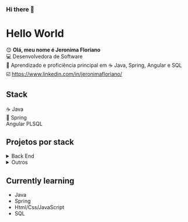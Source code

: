 ### Hi there 👋

# Hello World

:blush: **Olá, meu nome é Jeronima Floriano** <br>
:computer: Desenvolvedora de Software <br>
:floppy_disk: Aprendizado e proficiência principal em :coffee: Java, Spring, Angular e SQL<br>
:ballot_box_with_check: https://www.linkedin.com/in/jeronimafloriano/ <br>

## Stack

:coffee: Java <br>
:leaves: Spring <br>
Angular
PLSQL


## Projetos por stack

<details>
<summary>Back End</summary>
  <ul>
    <li><a href="https://github.com/jeronimafloriano/java-spring-microservicos">[Java/Spring] Microsserviços com Java, Spring, Comunicação Síncrona e Assíncrona: StarBank</a>
    <li><a href="https://github.com/jeronimafloriano/java-spring-microservicos">[Java/Spring] Microsserviços com Java, Spring e Comunicação Síncrona: IFlashFood</a>
    <li><a href="https://github.com/jeronimafloriano/biblioteca-cadastros">[Java/Spring] Consumindo API para cadastro de CEP, CPF e CNPJ</a></li>
    <li><a href="https://github.com/jeronimafloriano/mybank">[Java/Spring/MongoDB] Processamento de um banco fícticio com MongoDB</a></li>
    <li><a href="https://github.com/jeronimafloriano/spring-boot-vendas">[Java/Spring] Api de uma Aplicação de Vendas</a></li>
    <li><a href="https://github.com/jeronimafloriano/testes-unitarios-e-integrados-com-java-e-spring">[Java/Spring/Junit/Mockito] Testes unitários e integrados com Java, Spring, Junit e Mockito</a>
    <li><a href="https://github.com/jeronimafloriano/clean-arq-escola">[Java] Clean Architecture com Java</a></li>
    <li><a href="https://github.com/jeronimafloriano/ddd-escola">[Java] Projeto de matriculas de alunos, utilizando DDD</a></li>
  </ul>
</details>

 <details>
  <summary>Outros</summary>
  <ul>
    <li><a href="https://github.com/jeronimafloriano/java-exercicios-e-bibliotecas">[Java] Exercícios de Lógica</a></li>
    <li><a href="https://github.com/jeronimafloriano/escola">[Java/Spring/MongoDB] Integração de uma aplicação Java com o MongoDB através de um CODEC personalizado</a></li>
    <li><a href="https://github.com/jeronimafloriano/java-reflection-metaprogramacao">[Java] Praticando Metaprogramação</a></li>
    <li><a href="https://github.com/jeronimafloriano/threads">[Java] Exercitando Threads</a></li>
    <li><a href="https://github.com/jeronimafloriano/java-testes-unitarios-inicial">[Java/Junit] Praticando testes unitários</a></li>
  </ul>
  </details>


## Currently learning

<ul>
  <li>Java</li>
  <li>Spring</li>
  <li>Html/Css/JavaScript</li>
  <li>SQL</li>
  </ul>




<!--
**jeronimafloriano/jeronimafloriano** is a ✨ _special_ ✨ repository because its `README.md` (this file) appears on your GitHub profile.

Here are some ideas to get you started:

- 🔭 I’m currently working on ...
- 🌱 I’m currently learning ...
- 👯 I’m looking to collaborate on ...
- 🤔 I’m looking for help with ...
- 💬 Ask me about ...
- 📫 How to reach me: ...
- 😄 Pronouns: ...
- ⚡ Fun fact: ...
-->
